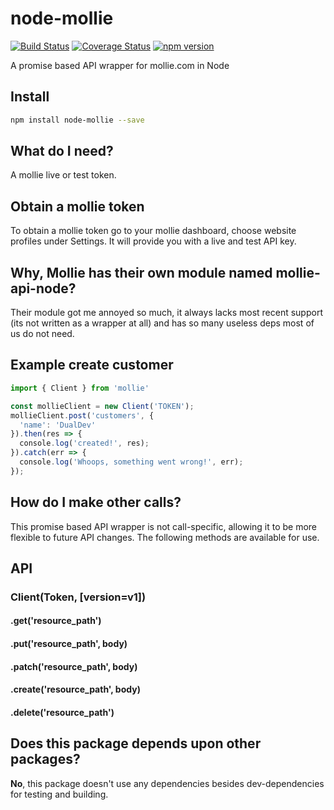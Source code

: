 # node-mollie

[![Build Status](https://travis-ci.org/renedx/node-mollie.svg?branch=master)](https://travis-ci.org/renedx/node-mollie)
[![Coverage Status](https://coveralls.io/repos/github/renedx/node-mollie/badge.svg?branch=master)](https://coveralls.io/github/renedx/node-mollie?branch=master)
[![npm version](https://badge.fury.io/js/node-mollie.svg)](https://badge.fury.io/js/node-mollie)

A promise based API wrapper for mollie.com in Node

## Install
```bash
npm install node-mollie --save
```

## What do I need?
A mollie live or test token.

## Obtain a mollie token
To obtain a mollie token go to your mollie dashboard, choose website profiles under Settings. It will provide you with a live and test API key.

## Why, Mollie has their own module named mollie-api-node?
Their module got me annoyed so much, it always lacks most recent support (its not written as a wrapper at all) and has so many useless deps most of us do not need.

## Example create customer
```js
import { Client } from 'mollie'

const mollieClient = new Client('TOKEN');
mollieClient.post('customers', {
  'name': 'DualDev'
}).then(res => {
  console.log('created!', res);
}).catch(err => {
  console.log('Whoops, something went wrong!', err);
});
```

## How do I make other calls?
This promise based API wrapper is not call-specific, allowing it to be more flexible to future API changes. The following methods are available for use.

## API
### Client(Token, [version=v1])
#### .get('resource_path')
#### .put('resource_path', body)
#### .patch('resource_path', body)
#### .create('resource_path', body)
#### .delete('resource_path')

## Does this package depends upon other packages?
**No**, this package doesn't use any dependencies besides dev-dependencies for testing and building.
